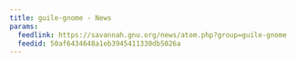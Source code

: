 ```yaml
---
title: guile-gnome - News
params:
  feedlink: https://savannah.gnu.org/news/atom.php?group=guile-gnome
  feedid: 50af6434648a1eb3945411330db5026a
---
```

